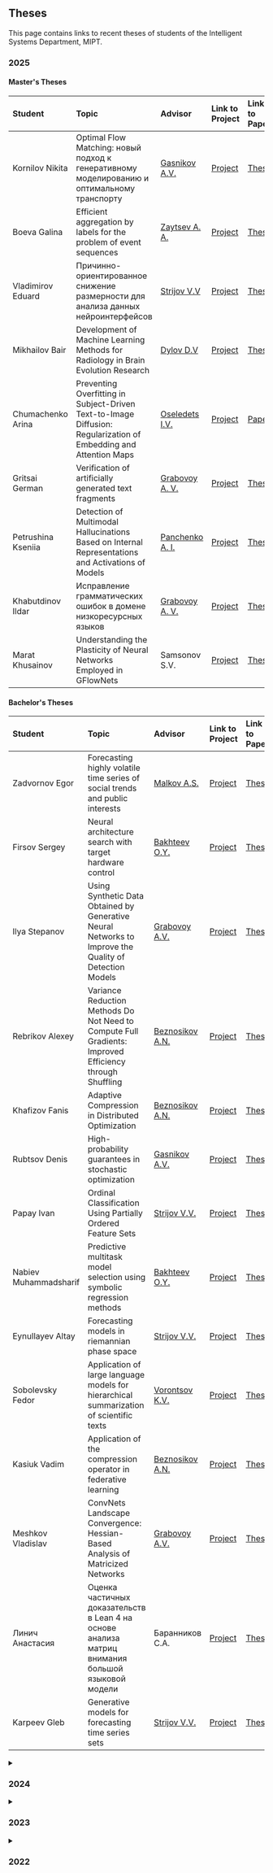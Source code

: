 ## Theses

This page contains links to recent theses of students of the Intelligent Systems Department, MIPT.

### 2025

#### Master's Theses

| Student            | Topic                                                                                                            | Advisor                                                                          | Link to Project                                                           | Link to Paper                                                                                                      | Link to Slides                                                                                                           |
| :----------------- | :--------------------------------------------------------------------------------------------------------------- | :------------------------------------------------------------------------------- | :------------------------------------------------------------------------ | :----------------------------------------------------------------------------------------------------------------- | :----------------------------------------------------------------------------------------------------------------------- |
| Kornilov Nikita    | Optimal Flow Matching: новый подход к генеративному моделированию и оптимальному транспорту                      | [Gasnikov A.V.](https://scholar.google.ru/citations?user=AmeE8qkAAAAJ&hl=ru)     | [Project](https://github.com/intsystems/Kornilov_MS_Thesis)               | [Thesis](https://github.com/intsystems/Kornilov_MS_Thesis/blob/master/paper/Kornilov_Nikita_Thesis_IAD_v3.pdf)     | [Slides](https://github.com/intsystems/Kornilov_MS_Thesis/blob/master/slides/Корнилов_Слайды_защиты_2025%20final.pdf)    |
| Boeva Galina       | Efficient aggregation by labels for the problem of event sequences                                               | [Zaytsev A. A.](https://faculty.skoltech.ru/people/alexeizaitsev)                | [Project](https://github.com/intsystems/Boeva-MS-Thesis)                  | [Thesis](https://github.com/intsystems/Boeva-MS-Thesis/blob/master/paper/thesis_master_2025.pdf)                   | [Slides](https://github.com/intsystems/Boeva-MS-Thesis/blob/master/slides/%D0%B7%D0%B0%D1%89%D0%B8%D1%82%D0%B0_2025.pdf) |
| Vladimirov Eduard  | Причинно-ориентированное снижение размерности для анализа данных нейроинтерфейсов                                | [Strijov V.V](http://www.ccas.ru/strijov/)                                       | [Project](https://github.com/intsystems/Vladimirov-MS-Thesis/tree/master) | [Thesis](https://github.com/intsystems/Vladimirov-MS-Thesis/blob/master/paper/Vladimirov2024GenerativeCIPaper.pdf) | [Slides](https://github.com/intsystems/Vladimirov-MS-Thesis/blob/master/slides/Vladimirov2024GenerativeCISlides.pdf)     |
| Mikhailov Bair     | Development of Machine Learning Methods for Radiology in Brain Evolution Research                                | [Dylov D.V](https://faculty.skoltech.ru/people/dmitrydylov)                      | [Project](https://github.com/intsystems/Mikhailov-MS-Thesis)              | [Thesis](https://github.com/intsystems/Mikhailov-MS-Thesis/blob/master/paper/main.pdf)                             | [Slides](https://github.com/intsystems/Mikhailov-MS-Thesis/blob/master/slides/slides.pdf)                                |
| Chumachenko Arina  | Preventing Overfitting in Subject-Driven Text-to-Image Diffusion: Regularization of Embedding and Attention Maps | [Oseledets I.V.](https://faculty.skoltech.ru/people/ivanoseledets)               | [Project](https://github.com/arina-chumachenko/Chumachenko-MS-Thesis)     | [Paper](https://github.com/arina-chumachenko/Chumachenko-MS-Thesis/blob/main/paper/Thesis_Chumachenko_MIPT.pdf)    | [Slides](https://github.com/arina-chumachenko/Chumachenko-MS-Thesis/blob/main/slides/Presentation_MIPT.pdf)              |
| Gritsai German     | Verification of artificially generated text fragments                                                            | [Grabovoy A. V.](https://andriygav.github.io/)                                   | [Project](https://github.com/intsystems/Gritsai-MS-Thesis)                | [Thesis](https://github.com/intsystems/Gritsai-MS-Thesis/blob/master/paper/MS_thesis.pdf)                          | [Slides](<https://github.com/intsystems/Gritsai-MS-Thesis/blob/master/slides/mipt_nir%20(1).pdf>)                        |
| Petrushina Kseniia | Detection of Multimodal Hallucinations Based on Internal Representations and Activations of Models               | [Panchenko A. I.](https://new.skoltech.ru/persons/panchenko-aleksandr-ivanovich) | [Project](https://github.com/intsystems/Petrushina-MS-Thesis)             | [Thesis](https://github.com/intsystems/Petrushina-MS-Thesis/blob/master/paper/Thesis2025Petrushina.pdf)            | [Slides](https://github.com/intsystems/Petrushina-MS-Thesis/blob/master/slides/Slides2025Petrushina.pdf)                 |
| Khabutdinov Ildar  | Исправление грамматических ошибок в домене низкоресурсных языков                                                 | [Grabovoy A. V.](https://andriygav.github.io/)                                   | [Project](https://github.com/intsystems/Khabutdinov-MS-Thesis)            | [Thesis](https://github.com/intsystems/Khabutdinov-MS-Thesis/blob/master/paper/main.pdf)                           | [Slides](https://github.com/intsystems/Khabutdinov-MS-Thesis/blob/master/slides/slides.pdf)                              |
| Marat Khusainov    | Understanding the Plasticity of Neural Networks Employed in GFlowNets                                            | Samsonov S.V.                                                                    | [Project](https://github.com/intsystems/Khusainov-MS-Thesis/tree/master/) | [Thesis](https://github.com/intsystems/Khusainov-MS-Thesis/blob/master/paper/main.pdf)                             | [Slides](https://github.com/intsystems/Khusainov-MS-Thesis/blob/master/slides/slides.pdf)                                |

#### Bachelor's Theses

| Student               | Topic                                                                                                   | Advisor                                                                         | Link to Project                                                                                    | Link to Paper                                                                                                               | Link to Slides                                                                                                                                          |
| :-------------------- | :------------------------------------------------------------------------------------------------------ | :------------------------------------------------------------------------------ | :------------------------------------------------------------------------------------------------- | :-------------------------------------------------------------------------------------------------------------------------- | :------------------------------------------------------------------------------------------------------------------------------------------------------ |
| Zadvornov Egor        | Forecasting highly volatile time series of social trends and public interests                           | [Malkov A.S.](https://scholar.google.ca/citations?user=oDdwPF8AAAAJ&hl=en)      | [Project](https://github.com/intsystems/Zadvornov_Egor_paper/tree/master)                          | [Thesis](https://github.com/intsystems/Zadvornov_Egor_paper/blob/master/paper/main.pdf)                                     | [Slides](https://github.com/intsystems/Zadvornov_Egor_paper/blob/master/slides/Zadvornov_Slides_for_paper_2025.pdf)                                     |
| Firsov Sergey         | Neural architecture search with target hardware control                                                 | [Bakhteev O.Y.](https://bahleg.site/publications)                               | [Project](https://github.com/intsystems/Firsov_KOT_DARTS)                                          | [Thesis](https://github.com/intsystems/Firsov_FBNet/blob/master/paper/main_paper.pdf)                                       | [Slides](https://github.com/intsystems/Firsov_FBNet/blob/master/slides/slides.pdf)                                                                      |
| Ilya Stepanov         | Using Synthetic Data Obtained by Generative Neural Networks to Improve the Quality of Detection Models  | [Grabovoy A.V.](https://andriygav.github.io)                                    | [Project](https://github.com/intsystems/Stepanov-BS-Thesis/tree/master)                            | [Thesis](https://github.com/intsystems/Stepanov-BS-Thesis/tree/master/paper/main.pdf)                                       | [Slides](https://github.com/intsystems/Stepanov-BS-Thesis/tree/master/slides/main.pdf)                                                                  |
| Rebrikov Alexey       | Variance Reduction Methods Do Not Need to Compute Full Gradients: Improved Efficiency through Shuffling | [Beznosikov A.N.](https://anbeznosikov.github.io/)                              | [Project](https://github.com/intsystems/Rebrikov-BS-Thesis/tree/master)                            | [Thesis](https://github.com/intsystems/Rebrikov-BS-Thesis/blob/master/paper/main.pdf)                                       | [Slides](https://github.com/intsystems/Rebrikov-BS-Thesis/blob/master/slides/main.pdf)                                                                  |
| Khafizov Fanis        | Adaptive Compression in Distributed Optimization                                                        | [Beznosikov A.N.](https://anbeznosikov.github.io/)                              | [Project](https://github.com/intsystems/Khafizov-BS-Thesis)                                        | [Thesis](https://github.com/intsystems/Khafizov-BS-Thesis/blob/master/paper/BachelorThesis_paper.pdf)                       | [Slides](https://github.com/intsystems/Khafizov-BS-Thesis/blob/master/slides/main.pdf)                                                                  |
| Rubtsov Denis         | High-probability guarantees in stochastic optimization                                                  | [Gasnikov A.V.](https://ru.wikipedia.org/wiki/Гасников,_Александр_Владимирович) | [Project](https://github.com/intsystems/Rubtsov-BS-thesis/tree/master)                             | [Thesis](https://github.com/intsystems/Rubtsov-BS-thesis/blob/master/paper/RUBTSOV_DIPLOMA.pdf)                             | [Slides](https://github.com/intsystems/Rubtsov-BS-thesis/blob/master/slides/Rubtsov_bachelor_diploma_slides.pdf)                                        |
| Papay Ivan            | Ordinal Classification Using Partially Ordered Feature Sets                                             | [Strijov V.V.](http://www.ccas.ru/strijov/)                                     | [Project](https://github.com/intsystems/Papay-BS-Thesis)                                           | [Thesis](https://github.com/intsystems/Papay-BS-Thesis/blob/master/paper/PartialOrders.pdf)                                 | [Slides](https://github.com/intsystems/Papay-BS-Thesis/blob/master/slides/PartialOrders_slides.pdf)                                                     |
| Nabiev Muhammadsharif | Predictive multitask model selection using symbolic regression methods                                  | [Bakhteev O.Y.](https://bahleg.site/publications)                               | [Project](https://github.com/intsystems/Nabiev-BS-Thesis)                                          | [Thesis](https://github.com/intsystems/Nabiev-BS-Thesis/blob/master/paper/Nabiev2025IB.pdf)                                 | [Slides](https://github.com/intsystems/Nabiev-BS-Thesis/blob/master/paper/Nabiev2025IBSlides.pdf)                                                       |
| Eynullayev Altay      | Forecasting models in riemannian phase space                                                            | [Strijov V.V.](http://www.ccas.ru/strijov/)                                     | [Project](https://github.com/intsystems/Eynullayev-BS-Thesis)                                      | [Thesis](https://github.com/intsystems/Eynullayev-BS-Thesis/blob/master/paper/paper.pdf)                                    | [Slides](https://github.com/intsystems/Eynullayev-BS-Thesis/blob/master/slides/slides_diplom.pdf)                                                       |
| Sobolevsky Fedor      | Application of large language models for hierarchical summarization of scientific texts                 | [Vorontsov K.V.](http://www.machinelearning.ru/wiki/index.php?title=User:Vokov) | [Project](https://github.com/intsystems/Sobolevsky-BS-Thesis)                                      | [Thesis](https://github.com/intsystems/Sobolevsky-BS-Thesis/blob/main/paper/Sobolevsky2025BSThesis.pdf)                     | [Slides](https://github.com/intsystems/Sobolevsky-BS-Thesis/blob/main/slides/2025_Sobolevsky_BS_Thesis_Slides.pdf)                                      |
| Kasiuk Vadim          | Application of the compression operator in federative learning                                          | [Beznosikov A.N.](https://anbeznosikov.github.io/)                              | [Project](https://github.com/intsystems/Kasiuk-BS-Thesis)                                          | [Thesis](https://github.com/intsystems/Kasiuk-BS-Thesis/blob/main/docs/Kasiuk2024CompressionForDistributedOptimization.pdf) | [Slides](<https://github.com/intsystems/Kasiuk-BS-Thesis/blob/main/slides/Kasiuk2024CompressionForDistributedOptimization_slides_pdf__Copy_%20(1).pdf>) |
| Meshkov Vladislav     | ConvNets Landscape Convergence: Hessian-Based Analysis of Matricized Networks                           | [Grabovoy A.V.](https://andriygav.github.io)                                    | [Project](https://github.com/intsystems/Hessian-Based-Analysis-of-Matricized-Networks/tree/master) | [Thesis](https://github.com/intsystems/Hessian-Based-Analysis-of-Matricized-Networks/blob/master/diploma/main_diploma.pdf)  | [Slides](https://github.com/intsystems/Hessian-Based-Analysis-of-Matricized-Networks/blob/master/diploma/slides_diploma.pdf)                            |
| Линич Анастасия       | Оценка частичных доказательств в Lean 4 на основе анализа матриц внимания большой языковой модели       | Баранников С.А.                                                                 | [Project](https://github.com/khilling/diploma)                                                     | [Thesis](https://github.com/khilling/diploma/blob/main/%D0%92%D0%9A%D0%A0.pdf)                                              | [Slides](https://github.com/khilling/diploma/blob/main/%D0%9F%D1%80%D0%B5%D0%B7%D0%B5%D0%BD%D1%82%D0%B0%D1%86%D0%B8%D1%8F_%D0%92%D0%9A%D0%A0.pdf)       |
| Karpeev Gleb          | Generative models for forecasting time series sets                                                      | [Strijov V.V.](http://www.ccas.ru/strijov/)                                     | [Project](https://github.com/intsystems/2024-Project-152/tree/master)                              | [Thesis](https://github.com/intsystems/2024-Project-152/blob/master/paper/thesis%20latest.pdf)                              | [Slides](https://github.com/intsystems/2024-Project-152/blob/master/slides/slides%20latest.pdf)                                                         |

<details class="data-table">
    <summary>
        <h3>2024</h3>
    </summary>
    <div markdown="1">

#### Master's Theses

| Student                 | Topic                                                                                                | Advisor                                                                      | Link to Project                                                                 | Link to Paper                                                                                             | Link to Slides                                                                                                           |
| :---------------------- | :--------------------------------------------------------------------------------------------------- | :--------------------------------------------------------------------------- | :------------------------------------------------------------------------------ | :-------------------------------------------------------------------------------------------------------- | :----------------------------------------------------------------------------------------------------------------------- |
| Maria Kovaleva          | Addition of external information for enhancement of local embeddings for event sequences data models | [Zaytsev A. A.](https://faculty.skoltech.ru/people/alexeizaitsev)            | [Project](https://github.com/MarKovka20/transactions_gen_models/tree/main)      | [Thesis](https://github.com/MarKovka20/transactions_gen_models/blob/main/thesis.pdf)                      | [Slides](https://github.com/MarKovka20/transactions_gen_models/blob/main/Kovaleva_Maria_thesis_presentation_en.pdf)      |
| Alexander Tolmachev     | Information Bottleneck Analysis of Deep Neural Networks                                              | [Alexey Frolov](https://faculty.skoltech.ru/people/alexeyfrolov)             | [Project](https://github.com/Alexandr-Tolmachev/Master-Thesis-public/blob/main) | [Thesis](https://github.com/Alexandr-Tolmachev/Master-Thesis-public/blob/main/Thesis.pdf)                 | [Slides](https://github.com/Alexandr-Tolmachev/Master-Thesis-public/blob/main/Thesis_defense_presentation_Tolmachev.pdf) |
| Emil Alkin              | Expressive Power of Tensor-Train Networks With Equal TT-cores                                        | [Ivan Oseledets](https://faculty.skoltech.ru/people/ivanoseledets)           | [Project](https://github.com/AlkinEmil/MasterThesisPublic)                      | [Thesis](https://github.com/AlkinEmil/MasterThesisPublic/blob/main/Thesis.pdf)                            | [Slides](https://github.com/AlkinEmil/MasterThesisPublic/blob/main/PredefenceSlides.pdf)                                 |
| Klypa Roman             | Generative modeling for protein structures                                                           | [Grudinin S.V.](https://team.inria.fr/nano-d/team-members/sergei-grudinin/)  | [Project](https://github.com/ljk-rk/MolBindDif)                                 | [Thesis](https://github.com/romanklypa/intsystems_thesis/blob/main/masters_diploma_Klypa.pdf)             | [Slides](https://github.com/romanklypa/intsystems_thesis/blob/main/masters_slides_Klypa.pdf)                             |
| Ksenofontov Gregory     | Adversarial Schrödinger bridges on domain translation problem                                        | [Isachenko R.V.]()                                                           | [Project](https://github.com/gregkseno/masters-thesis)                          | [Paper](https://github.com/gregkseno/masters-thesis/blob/master/diploma/KsenofontovMastersThesis2024.pdf) | [Slides](https://github.com/gregkseno/masters-thesis/blob/master/slides/KsenofonotvMastersThesisSlides2024.pdf)          |
| Barabanshchikova Polina | Tverberg type theorems                                                                               | [Polyanskii A.A.](http://polyanskii.com/)                                    | [Project](https://github.com/pollinab/MasterThesis)                             | [Paper](https://github.com/pollinab/MasterThesis/blob/main/Master_thesis.pdf)                             | [Slides](https://github.com/pollinab/MasterThesis/blob/main/Slides_thesis.pdf)                                           |
| Yakovlev Konstantin     | Generalized Greedy Gradient-Based Hyperparameter Optimization                                        | [Bakhteev O.Y.](https://scholar.google.ru/citations?user=7eWNuFkAAAAJ&hl=en) | [Project](https://github.com/Konstantin-Iakovlev/HyperOpt)                      | [Paper](https://github.com/Konstantin-Iakovlev/HyperOpt/blob/main/paper/MsThesisYakovlev.pdf)             | [Slides](https://github.com/Konstantin-Iakovlev/HyperOpt/blob/main/slides/main.pdf)                                      |

#### Bachelor's Theses

| Student             | Topic                                                                                                                             | Advisor                                                                          | Link to Project                                                              | Link to Paper                                                                                                                          | Link to Slides                                                                                                                                  |
| :------------------ | :-------------------------------------------------------------------------------------------------------------------------------- | :------------------------------------------------------------------------------- | :--------------------------------------------------------------------------- | :------------------------------------------------------------------------------------------------------------------------------------- | :---------------------------------------------------------------------------------------------------------------------------------------------- |
| Nikita Kiselev      | Bayesian Sample Size Estimation                                                                                                   | [Grabovoy A.V.](https://andriygav.github.io)                                     | [Project](https://github.com/intsystems/Kiselev-BS-Thesis)                   | [Thesis](https://github.com/intsystems/Kiselev-BS-Thesis/blob/master/paper/main.pdf)                                                   | [Slides](https://github.com/intsystems/Kiselev-BS-Thesis/blob/master/slides/main.pdf)                                                           |
| Daniil Dorin        | Spatial-temporal characteristics in the time series decoding                                                                      | [Grabovoy A.V.](https://andriygav.github.io)                                     | [Project](https://github.com/intsystems/Dorin-BS-Thesis)                     | [Thesis](https://github.com/intsystems/Dorin-BS-Thesis/blob/master/paper/paper.pdf)                                                    | [Slides](https://github.com/intsystems/Dorin-BS-Thesis/blob/master/slides/slides.pdf)                                                           |
| Andrey Veprikov     | Mathematical model of the hidden feedback loop effect in machine learning systems                                                 | [Khritankov A.S.](https://www.hse.ru/org/persons/501143261)                      | [Project](https://github.com/intsystems/Veprikov-BS-Thesis)                  | [Thesis](https://github.com/intsystems/Veprikov-BS-Thesis/blob/master/paper/Диплом_Веприков.pdf)                                       | [Slides](https://github.com/intsystems/Veprikov-BS-Thesis/blob/master/slides/Презентация_Диплом_Веприков.pdf)                                   |
| Maria Nikitina      | Analysis of distribution bias in contrastive learning                                                                             | [Isachenko R.V.](https://intsystems.github.io/ru/people/isachenko_rv/index.html) | [Project](https://github.com/intsystems/Nikitina-BS-Thesis)                  | [Thesis](https://github.com/intsystems/Nikitina-BS-Thesis/blob/master/paper/NikitinaPaper.pdf)                                         | [Slides](https://github.com/intsystems/Nikitina-BS-Thesis/blob/master/slides/NikitinaSlides.pdf)                                                |
| Anastasia Voznyuk   | Detection of machine-generated fragments based on text style change analysis                                                      | [Grabovoy A. V.](https://andriygav.github.io)                                    | [Project](https://github.com/intsystems/Voznyuk-BS-Thesis)                   | [Thesis](https://github.com/intsystems/Voznyuk-BS-Thesis/blob/master/paper/thesis/Voznyuk_BS_Thesis.pdf)                               | [Slides](https://github.com/intsystems/Voznyuk-BS-Thesis/blob/master/slides/ThesisDefenseSlides.pdf)                                            |
| Anna Remizova       | Reducing the dimension of the space of the trainable parameters in the domain adaptation problem                                  | [Grabovoy A. V.](https://andriygav.github.io)                                    | [Project](https://github.com/intsystems/Remizova-BS-Thesis/tree/master/code) | [Thesis](https://github.com/intsystems/Remizova-BS-Thesis/tree/master/paper)                                                           | [Slides](https://github.com/intsystems/Remizova-BS-Thesis/tree/master/slides)                                                                   |
| Okhotnikov Nikita   | Interconnected latent representations for outfit generation task                                                                  | [Isachenko R.V.](https://intsystems.github.io/ru/people/isachenko_rv/index.html) | [Project](https://github.com/intsystems/Okhotnikov-BS-Thesis)                | [Thesis](https://github.com/intsystems/Okhotnikov-BS-Thesis/blob/main/paper/main.pdf)                                                  | [Slides](https://github.com/intsystems/Okhotnikov-BS-Thesis/blob/main/slides/slides_Okhotnikov.pdf)                                             |
| Terentyev Alexander | Classification of trajectories of dynamic systems using physically-informed neural networks                                       | [Isachenko R.V.](https://intsystems.github.io/ru/people/isachenko_rv/index.html) | [Project](https://github.com/intsystems/Terentev-BS-Thesis/tree/master/code) | [Thesis](https://github.com/intsystems/Terentev-BS-Thesis/blob/master/paper/TerentyevBSThesis.pdf)                                     | [Slides](https://github.com/intsystems/Terentev-BS-Thesis/tree/master/slides/Slides.pdf)                                                        |
| Ignashin Igor       | Bayesian distillation of transformer-based models                                                                                 | [Grabovoy A. V.](https://andriygav.github.io)                                    | [Project](https://github.com/intsystems/Ignashin-BS-Thesis)                  | [Thesis](<https://github.com/intsystems/Ignashin-BS-Thesis/blob/master/paper/Paper_Bayesian_distilation_Ignashin_BS_Thesis%20(9).pdf>) | [Slides](<https://github.com/intsystems/Ignashin-BS-Thesis/blob/master/slides/Presentation_Bayesian_distilation_Ignashin_BS_Thesis%20(19).pdf>) |
| Ilgam Latypov       | An effective method of scalarization and search for a competitive solution without iterative calculations for Lipschitz functions | [Dorn Y.V.](https://scholar.google.ru/citations?user=ByIc-l8AAAAJ&hl=ru)         | [Project](https://github.com/intsystems/NIR_LatypovIM/tree/main)             | [Thesis](https://github.com/intsystems/NIR_LatypovIM/blob/main/paper/Latypov_diploma.pdf)                                              | [Slides](https://github.com/intsystems/NIR_LatypovIM/blob/main/paper/Latypov_presentation.pdf)                                                  |
| Kirill Semkin       | Tensor decomposition and forecast for multidimensional time series                                                                | [Isachenko R.V.](https://intsystems.github.io/ru/people/isachenko_rv/index.html) | [Project](https://github.com/intsystems/tssa_method/tree/master)             | [Thesis](https://github.com/intsystems/tssa_method/blob/master/doc/Tensor_SSA_Semkin.pdf)                                              | [Slides](https://github.com/intsystems/tssa_method/blob/master/doc/slides/Tensor_SSA_Semkin_Slides.pdf)                                         |
| Matvei Kreinin      | On methods with preconditioning and weight decaying                                                                               | [Beznosikov A.N.](https://anbeznosikov.github.io/)                               | [Project](https://github.com/intsystems/Kreinin-BS-Thesis/tree/master)       | [Thesis](https://github.com/intsystems/Kreinin-BS-Thesis/blob/master/docs/Kreinin_BS_Thesis.pdf)                                       | [Slides](https://github.com/intsystems/Kreinin-BS-Thesis/blob/master/slides/slides.pdf)                                                         |
| Petr Babkin         | Differentiable algorithm for searching ensembles of deep learning models with diversity control                                   | [Bakhteev O.Y.](https://scholar.google.ru/citations?user=7eWNuFkAAAAJ&hl=en)     | [Project](https://github.com/intsystems/2023-Project-120/tree/master)        | [Thesis](https://github.com/intsystems/2023-Project-120/blob/master/paper/EdgeNES_diploma-5.pdf)                                       | [Slides](https://github.com/intsystems/2023-Project-120/blob/master/slides/EdgeNES_slides.pdf)                                                  |
| Bogdanov Alexander  | Gradient approximations using a zero-order oracle and memorization technique                                                      | [Beznosikov A.N.](https://anbeznosikov.github.io/)                               | [Project](https://github.com/intsystems/Bogdanov-BS-Thesis)                  | [Thesis](https://github.com/intsystems/Bogdanov-BS-Thesis/blob/main/paper/BachelorThesis_paper.pdf)                                    | [Slides](https://github.com/intsystems/Bogdanov-BS-Thesis/blob/main/slides/BachelorThesis_slides.pdf)                                           |
| Oleinik Mikhail     | Knowledge distillation in deep neural networks using model structure alignment methods                                            | [Bakhteev O.Y.](https://scholar.google.ru/citations?user=7eWNuFkAAAAJ&hl=en)     | [Project](https://github.com/intsystems/Oleinik-BS-Thesis)                   | [Thesis](https://github.com/intsystems/Oleinik-BS-Thesis/blob/master/paper/Oleinik_thesis.pdf)                                         | [Slides](https://github.com/intsystems/Oleinik-BS-Thesis/blob/master/slides/main.pdf)                                                           |

</div>
</details>

<details class="data-table">
    <summary>
        <h3>2023</h3>
    </summary>
    <div markdown="1">

#### Master's Theses

| Student             | Topic                                                                                    | Advisor                                                                                                                                   | Link to Project                                                         | Link to Paper                                                                                                         | Link to Slides                                                                                                        |
| :------------------ | :--------------------------------------------------------------------------------------- | :---------------------------------------------------------------------------------------------------------------------------------------- | :---------------------------------------------------------------------- | :-------------------------------------------------------------------------------------------------------------------- | :-------------------------------------------------------------------------------------------------------------------- |
| Rustem Islamov      | Distributed Newton-Type Methods with Communication Compression and Bernoulli Aggregation | [Strijov V.V.](http://www.ccas.ru/strijov/), [Richtarik P.](https://richtarik.org/)                                                       | [Project](https://github.com/intsystems/Islamov-MS-Thesis)              | [Paper](https://github.com/intsystems/Islamov-MS-Thesis/blob/main/Paper/Islamov2023MasterThesis.pdf)                  | [Slides](https://github.com/intsystems/Islamov-MS-Thesis/blob/main/Presentation/Islamov2023PresentationMS.pdf)        |
| Olga Grebenkova     | Automatic detection of focal cortical dysplasia for sparse data representation           | [Burnaev E.V.](https://scholar.google.ru/citations?user=pCRdcOwAAAAJ)                                                                     | [Project](https://github.com/intsystems/Grebenkova-MS-Thesis)           | [Thesis](https://github.com/intsystems/Grebenkova-MS-Thesis/blob/main/MSc_Thesis_PreDefence_Grebenkova.pdf)           | [Slides](https://github.com/intsystems/Grebenkova-MS-Thesis/blob/main/Slides_predef.pdf)                              |
| Anton Bishuk        | Controlled Graph Generation                                                              | [Zukhba A.V.](https://mipt.ru/education/post-graduate/archive_main/fupm_d212.156.05/Candidates/Zukhba_Anastasiya_Viktorovna#.YboMr31Bw-Q) | [Project](https://github.com/intsystems/Bishuk-MS-Thesis)               | [Thesis](https://github.com/intsystems/Bishuk-MS-Thesis/blob/main/paper/Bishuk-MS-thesis-defense.pdf)                 | [Slides](https://github.com/intsystems/Bishuk-MS-Thesis/blob/main/slides/Bishuk-MS-slides-defense.pdf)                |
| Nadezhda Alsahanova | Selection of tensor representations for multiview forecasting                            | [Strijov V.V.](http://www.ccas.ru/strijov/)                                                                                               | [Project](https://github.com/NadezhdaAlsahanova/MSThesis)               | [Thesis](https://github.com/NadezhdaAlsahanova/MSThesis/blob/main/Doc/MS_Thesis_rus.pdf)                              | [Slides](https://github.com/NadezhdaAlsahanova/MSThesis/blob/main/Slides/Presentation_rus.pdf)                        |
| Robert Safiullin    | Multimodel representation of dynamic systems                                             | [Strijov V.V.](http://www.ccas.ru/strijov/)                                                                                               | [Project](https://github.com/intsystems/Safiullin-MS-Thesis)            | [Thesis](https://github.com/intsystems/Safiullin-MS-Thesis/blob/master/paper/Master_s_Thesis.pdf)                     | [Slides](https://github.com/intsystems/Safiullin-MS-Thesis/blob/master/slides/SafiullinMS_slides.pdf)                 |
| Shokorov Viacheslav | Deep ensemble boosting                                                                   | [Vetrov D.P.](https://scholar.google.ca/citations?user=7HU0UoUAAAAJ)                                                                      | [Project](https://github.com/vshokorov/margin_based_ensembles_boosting) | [Thesis](https://github.com/vshokorov/margin_based_ensembles_boosting/blob/main/reports/Shokorov2023MasterThesis.pdf) | [Slides](https://github.com/vshokorov/margin_based_ensembles_boosting/blob/main/reports/Shokorov2023MasterSlides.pdf) |
| Filatov Andrei      | Text Interfaces for Event Sequences                                                      | [Strijov V.V.](http://www.ccas.ru/strijov/)                                                                                               | [Project](https://github.com/intsystems/Filatov-MS-Thesis)              | [Thesis](https://github.com/intsystems/Filatov-MS-Thesis/blob/master/paper/FilatovMScThesis.pdf)                      | [Slides](https://github.com/intsystems/Filatov-MS-Thesis/blob/master/slides/MScThesisPresentation.pdf)                |
| Viktor Pankratov    | Probabilistic Topic Modeling for Unbalanced Text Collections                             | [Vorontsov K.V.](http://www.machinelearning.ru/wiki/index.php?title=User:Vokov)                                                           | [Project](https://github.com/intsystems/Pankratov-MS-Thesis)            | [Thesis](https://github.com/intsystems/Pankratov-MS-Thesis/blob/main/paper/Pankratov_MS_Thesis.pdf)                   | [Slides](https://github.com/intsystems/Pankratov-MS-Thesis/blob/main/slides/Pankratov_MS_Thesis.pdf)                  |

#### Bachelor's Theses

| Student                | Topic                                                                                                  | Advisor                                     | Link to Project                                                             | Link to Paper                                                                                                   | Link to Slides                                                                                                            |
| :--------------------- | :----------------------------------------------------------------------------------------------------- | :------------------------------------------ | :-------------------------------------------------------------------------- | :-------------------------------------------------------------------------------------------------------------- | :------------------------------------------------------------------------------------------------------------------------ |
| Eduard Vladimirov      | State space models in ECoG signal classification problem                                               | [Strijov V.V.](http://www.ccas.ru/strijov/) | [Project](https://github.com/intsystems/Vladimirov-BS-Thesis)               | [Paper](https://github.com/intsystems/Vladimirov-BS-Thesis/blob/master/paper/VladimirovTSModels.pdf)            | [Slides](https://github.com/intsystems/Vladimirov-BS-Thesis/blob/master/slides/VladimirovTSModels.pdf)                    |
| Georgiy Zharov         | Searching for links between fragments of manipulations with named entities in texts                    | Vorontsov K.V.                              | [Project](https://github.com/Egor-s-gor/Zharov-BS-Thesis/tree/main)         | [Paper](https://github.com/Egor-s-gor/Zharov-BS-Thesis/tree/main/paper)                                         | [Slides](https://github.com/Egor-s-gor/Zharov-BS-Thesis/tree/main/slides)                                                 |
| Alexander Molozhavenko | Riemannian optimization on the manifold of fixed rank tensor trains with the orthogonality condition   | Gasnikov A.V.                               | [Project](https://github.com/intsystems/Molozhavenko-BS-Thesis/tree/master) | [Paper](https://github.com/intsystems/Molozhavenko-BS-Thesis/blob/master/paper/Diploma_pdf/Bachelor_Thesis.pdf) | [Slides](https://github.com/intsystems/Molozhavenko-BS-Thesis/blob/master/slides/Diploma_slides/Diploma_Presentation.pdf) |
| Ivan Lukyanenko        | Manipulation detection in news                                                                         | Vorontsov. K.V.                             | [Project](https://github.com/intsystems/Lukyanenko-BS-Thesis)               | [Paper](https://github.com/intsystems/Lukyanenko-BS-Thesis/blob/master/Lukyanenko-Thesis-Final.pdf)             | [Slides](<https://github.com/intsystems/Lukyanenko-BS-Thesis/blob/master/slides/Bachelor_Thesis_Slides%20(4).pdf>)        |
| Antyshev Tikhon        | Gradient Sliding for Composite Saddle Point Problems                                                   | Gasnikov A.V.                               | [Project](https://github.com/intsystems/Antyshev-BS-Thesis/tree/master)     | [Paper](https://github.com/intsystems/Antyshev-BS-Thesis/blob/master/paper/Antyshev_Sliding_Thesis.pdf)         | [Slides](https://github.com/intsystems/Antyshev-BS-Thesis/blob/master/slides/slides.pdf)                                  |
| Kornilov Nikita        | Gradient Free Methods for Non-Smooth Convex Stochastic Optimization with Heavy Tails on Convex Compact | Gasnikov A.V.                               | [Project](https://github.com/intsystems/Kornilov-BS-Thesis)                 | [Paper](https://github.com/intsystems/Kornilov-BS-Thesis/blob/main/paper/Kornilov_Diploma_full.pdf)             | [Slides](https://github.com/intsystems/Kornilov-BS-Thesis/blob/main/slides/InfZero_Grad_Pres_RUS.pdf)                     |

</div>
</details>

<details class="data-table">
    <summary>
        <h3>2022</h3>
    </summary>
    <div markdown="1">

#### PhD Theses

| Student         | Topic                | Advisor                                     | Link to Project                                   | Link to Paper                                                                                | Link to Slides                                                                               |
| :-------------- | :------------------- | :------------------------------------------ | :------------------------------------------------ | :------------------------------------------------------------------------------------------- | :------------------------------------------------------------------------------------------- |
| Andrey Grabovoy | Bayesian Distilation | [Strijov V.V.](http://www.ccas.ru/strijov/) | [Project](https://github.com/andriygav/PhDThesis) | [Thesis](https://github.com/andriygav/PhDThesis/raw/master/thesis/Grabovoy2021PhDThesis.pdf) | [Slides](https://github.com/andriygav/PhDThesis/raw/master/slides/Grabovoy2021PhDSlides.pdf) |

#### Master's Theses

| Student              | Topic                                                                                                  | Advisor                                                                         | Link to Project                                                                            | Link to Paper                                                                                                                   | Link to Slides                                                                                                                  |
| :------------------- | :----------------------------------------------------------------------------------------------------- | :------------------------------------------------------------------------------ | :----------------------------------------------------------------------------------------- | :------------------------------------------------------------------------------------------------------------------------------ | :------------------------------------------------------------------------------------------------------------------------------ |
| Alexey Grigorev      | Regularization of neural layer via construction of frame in parameter space                            | [Gneushev A.N.](https://scholar.google.com/citations?hl=en&user=sjlY2q8AAAAJ)   | [Project](https://github.com/Intelligent-Systems-Phystech/Grigorev-MS-Thesis/tree/master)  | [Thesis](https://github.com/Intelligent-Systems-Phystech/Grigorev-MS-Thesis/blob/master/Grigorev2022Thesis.pdf)                 | [Slides](https://github.com/Intelligent-Systems-Phystech/Grigorev-MS-Thesis/blob/master/Grigorev2022Slides.pdf)                 |
| Natalia Varenik      | Building a connectivity map of functional groups in the problem of decoding brain signals              | [Strijov V.V.](http://www.ccas.ru/strijov/)                                     | [Project](https://github.com/Intelligent-Systems-Phystech/Grigorev-MS-Thesis/tree/master)  | [Thesis](https://github.com/Intelligent-Systems-Phystech/Varenik-MS-Thesis/raw/master/paper/Varenik2022master_thesis_final.pdf) | [Slides](https://github.com/Intelligent-Systems-Phystech/Varenik-MS-Thesis/raw/master/paper/Varenik2022master_slides-4.pdf)     |
| Pavel Severilov      | Choosing the optimal model in the problem of modeling dynamics of a physical system by neural networks | [Strijov V.V.](http://www.ccas.ru/strijov/)                                     | [Project](https://github.com/severilov/master-thesis/tree/main/code)                       | [Thesis](https://github.com/severilov/master-thesis/blob/main/doc/Severilov2022MasterThesis_rus.pdf)                            | [Slides](https://github.com/severilov/master-thesis/blob/main/pres/Severilov2022MasterThesisPres.pdf)                           |
| Panchenko Sviatoslav | Bilinearity of geometric product for the task of signal decoding                                       | [Strijov V.V.](http://www.ccas.ru/strijov/)                                     | [Project](https://github.com/Intelligent-Systems-Phystech/GeometricAlgebra/tree/main/code) | [Thesis](https://github.com/Intelligent-Systems-Phystech/GeometricAlgebra/blob/main/paper/Panchenko2022MasterThesis.pdf)        | [Slides](https://github.com/Intelligent-Systems-Phystech/GeometricAlgebra/blob/main/slides/Panchenko2022MasterPresentation.pdf) |
| Alexey Grishanov     | Application of Reinforcement Learning for recommendation system personalization                        | [Vorontsov K.V.](http://www.machinelearning.ru/wiki/index.php?title=User:Vokov) | [Project](https://github.com/Intelligent-Systems-Phystech/Grishanov-MS-Thesis/tree/master) | [Thesis](https://github.com/Intelligent-Systems-Phystech/Grishanov-MS-Thesis/blob/master/Grishanov2022Thesis.pdf)               | [Slides](https://github.com/Intelligent-Systems-Phystech/Grishanov-MS-Thesis/blob/master/Grishanov2022presentation.pdf)         |
| Petr Mokrov          | Wasserstein gradient flows: modeling and applications                                                  | [Burnaev E.V.](https://scholar.google.ru/citations?user=pCRdcOwAAAAJ)           | [Project](https://github.com/Intelligent-Systems-Phystech/Mokrov_Ms_Thesis)                | [Thesis](https://github.com/Intelligent-Systems-Phystech/Mokrov_Ms_Thesis/tree/master/paper)                                    | [Slides](https://github.com/Intelligent-Systems-Phystech/Mokrov_Ms_Thesis/tree/master/slides)                                   |
| Tikhonov Denis       | Forecasting models selection for quasi-periodic time series                                            | [Strijov V.V.](http://www.ccas.ru/strijov/)                                     | [Project](https://github.com/Denis-Tihonov/Tikhonov-Ms-Thesis)                             | [Thesis](https://github.com/Denis-Tihonov/Tikhonov-Ms-Thesis/blob/main/Thesis/Tikhonov_MS_Thesis.pdf)                           | [Slides](https://github.com/Denis-Tihonov/Tikhonov-Ms-Thesis/blob/main/Slides/Tikhonov_2022_MS_Presentation.pdf)                |
| Kolesov Alexander    | Adversarial training approach for a neural network in Transfer Learning problem                        | [Bahteev O.Y.](https://scholar.google.ru/citations?user=7eWNuFkAAAAJ&hl=ru)     | [Project](https://github.com/justkolesov/Optimal-Transfer-Learning)                        | [Thesis](https://github.com/justkolesov/Optimal-Transfer-Learning/blob/main/Thesis_Kolesov.pdf)                                 | [Slides](https://github.com/justkolesov/Optimal-Transfer-Learning/blob/main/Kolesov_presentation.pdf)                           |

#### Bachelor's Theses

| Student              | Topic                                                                                           | Advisor                                                                                                                             | Link to Project                                                                    | Link to Paper                                                                                                                                | Link to Slides                                                                                                                                    |
| :------------------- | :---------------------------------------------------------------------------------------------- | :---------------------------------------------------------------------------------------------------------------------------------- | :--------------------------------------------------------------------------------- | :------------------------------------------------------------------------------------------------------------------------------------------- | :------------------------------------------------------------------------------------------------------------------------------------------------ |
| Kurdyukova Antonina  | Dimensionality reduction in the phase space in canonical correlation analysis                   | [Strijov V.V.](http://www.ccas.ru/strijov/)                                                                                         | [Project](https://github.com/Intelligent-Systems-Phystech/Kurdyukova-BS-Thesis)    | [Thesis](https://github.com/Intelligent-Systems-Phystech/Kurdyukova-BS-Thesis/raw/master/docs/Kurdyukova2022BSThesis.pdf)                    | [Slides](https://github.com/Intelligent-Systems-Phystech/Kurdyukova-BS-Thesis/raw/master/slides/Kurdyukova2022Slides.pdf)                         |
| Gorpinich Mariya     | Metaparameter optimization in knowledge distillation                                            | [Bakhteev O.Yu.](http://www.machinelearning.ru/wiki/index.php?title=%D0%A3%D1%87%D0%B0%D1%81%D1%82%D0%BD%D0%B8%D0%BA:Oleg_Bakhteev) | [Project](https://github.com/Intelligent-Systems-Phystech/Gorpinich-BS-Thesis)     | [Thesis](https://github.com/Intelligent-Systems-Phystech/Gorpinich-BS-Thesis/raw/master/paper/Gorpinich2021DistillingKnowledge.pdf)          | [Slides](https://github.com/Intelligent-Systems-Phystech/Gorpinich-BS-Thesis/raw/master/paper/slides/Gorpinich2021DistillingKnowledge_slides.pdf) |
| Gorсhakov Vyacheslav | Importance Sampling Approach to Chance-Constrained DC Optimal Power Flow                        | [Maximov Y.V.]()                                                                                                                    | [Project](https://github.com/Intelligent-Systems-Phystech/Gorchakov-BS-thesis)     | [Thesis](https://github.com/Intelligent-Systems-Phystech/Gorchakov-BS-thesis/blob/master/docs/Gorchakov_BS_Thesis_text.pdf)                  | [Slides](https://github.com/Intelligent-Systems-Phystech/Gorchakov-BS-thesis/blob/master/docs/BS_thesis_slides.pdf)                               |
| Pilkevich Anton      | Optimization of the criterion given by the neural network model in the text detoxification task | [Strijov V.V.](http://www.ccas.ru/strijov/)                                                                                         | [Project](https://github.com/Intelligent-Systems-Phystech/Pilkevich-BS-Thesis)     | [Thesis](https://github.com/Intelligent-Systems-Phystech/Pilkevich-BS-Thesis/blob/master/docs/main.pdf)                                      | [Slides](https://github.com/Intelligent-Systems-Phystech/Pilkevich-BS-Thesis/blob/master/docs/pres.pdf)                                           |
| Khristolybov Maxim   | Model parameter space for phase trajectory approximation                                        | [Strijov V.V.](http://www.ccas.ru/strijov/)                                                                                         | [Project](https://github.com/Intelligent-Systems-Phystech/Khristolyubov-BS-Thesis) | [Thesis](<https://github.com/Intelligent-Systems-Phystech/Khristolyubov-BS-Thesis/blob/main/paper/Khristolyubov_Bacalavr_Thesis%20(24).pdf>) | [Slides](https://github.com/Intelligent-Systems-Phystech/Khristolyubov-BS-Thesis/blob/main/slides/BS_slides_.pdf)                                 |

</div>
</details>
